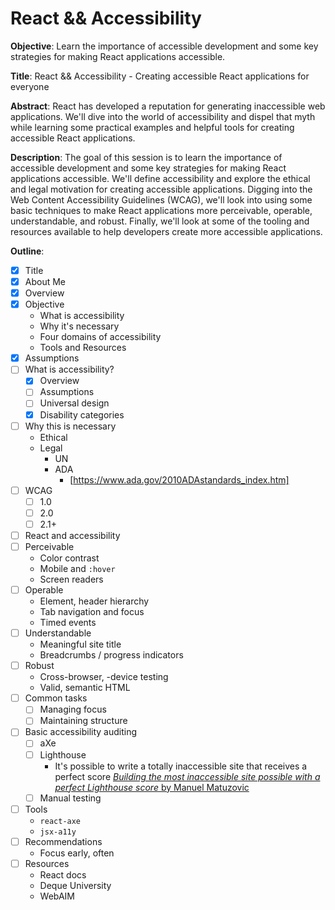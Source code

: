 # React && Accessibility

**Objective**: Learn the importance of accessible development and some key strategies for making React applications accessible.

**Title**: React && Accessibility - Creating accessible React applications for everyone

**Abstract**: React has developed a reputation for generating inaccessible web applications. We'll dive into the world of accessibility and dispel that myth while learning some practical examples and helpful tools for creating accessible React applications.

**Description**: The goal of this session is to learn the importance of accessible development and some key strategies for making React applications accessible. We'll define accessibility and explore the ethical and legal motivation for creating accessible applications. Digging into the Web Content Accessibility Guidelines (WCAG), we'll look into using some basic techniques to make React applications more perceivable, operable, understandable, and robust. Finally, we'll look at some of the tooling and resources available to help developers create more accessible applications.

**Outline**:

-   [x] Title
-   [x] About Me
-   [x] Overview
-   [x] Objective
    - What is accessibility
    - Why it's necessary
    - Four domains of accessibility
    - Tools and Resources
-   [x] Assumptions
-   [ ] What is accessibility?
    -   [x] Overview
    -   [ ] Assumptions
    -   [ ] Universal design
    -   [x] Disability categories
-   [ ] Why this is necessary
    -   Ethical
    -   Legal
        -   UN
        -   ADA
            -   [https://www.ada.gov/2010ADAstandards_index.htm]
-   [ ] WCAG
    -   [ ] 1.0
    -   [ ] 2.0
    -   [ ] 2.1+
-   [ ] React and accessibility
-   [ ] Perceivable
    -   Color contrast
    -   Mobile and `:hover`
    -   Screen readers
-   [ ] Operable
    -   Element, header hierarchy
    -   Tab navigation and focus
    -   Timed events
-   [ ] Understandable
    -   Meaningful site title
    -   Breadcrumbs / progress indicators
-   [ ] Robust
    -   Cross-browser, -device testing
    -   Valid, semantic HTML
-   [ ] Common tasks
    -   [ ] Managing focus
    -   [ ] Maintaining structure
-   [ ] Basic accessibility auditing
    -   [ ] aXe
    -   [ ] Lighthouse
        -   It's possible to write a totally inaccessible site that receives a perfect score [_Building the most inaccessible site possible with a perfect Lighthouse score_ by Manuel Matuzovic](https://www.matuzo.at/blog/building-the-most-inaccessible-site-possible-with-a-perfect-lighthouse-score/)
    -   [ ] Manual testing
-   [ ] Tools
    -   `react-axe`
    -   `jsx-a11y`
-   [ ] Recommendations
    -   Focus early, often
-   [ ] Resources
    -   React docs
    -   Deque University
    -   WebAIM

